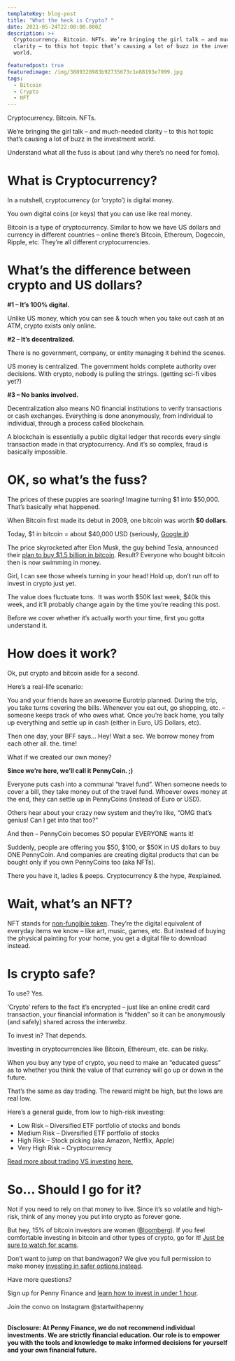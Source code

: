 ```yaml
---
templateKey: blog-post
title: "What the heck is Crypto? "
date: 2021-05-24T22:00:00.000Z
description: >+
  Cryptocurrency. Bitcoin. NFTs. We’re bringing the girl talk – and much-needed
  clarity – to this hot topic that’s causing a lot of buzz in the investment
  world. 

featuredpost: true
featuredimage: /img/3889328983b92735673c1e88193e7999.jpg
tags:
  - Bitcoin
  - Crypto
  - NFT
---
```

Cryptocurrency. Bitcoin. NFTs. 

We’re bringing the girl talk – and much-needed clarity – to this hot topic that’s causing a lot of buzz in the investment world. 

Understand what all the fuss is about (and why there’s no need for fomo).



# What is Cryptocurrency? 

In a nutshell, cryptocurrency (or ‘crypto’) is digital money. 

You own digital coins (or keys) that you can use like real money. 

Bitcoin is a type of cryptocurrency. Similar to how we have US dollars and currency in different countries – online there’s Bitcoin, Ethereum, Dogecoin, Ripple, etc. They’re all different cryptocurrencies.



# What’s the difference between crypto and US dollars?

**\#1 – It’s 100% digital.** 

Unlike US money, which you can see & touch when you take out cash at an ATM, crypto exists only online. 

**\#2 – It’s decentralized.** 

There is no government, company, or entity managing it behind the scenes. 

US money is centralized. The government holds complete authority over decisions. With crypto, nobody is pulling the strings. (getting sci-fi vibes yet?)

**\#3 – No banks involved.**

Decentralization also means NO financial institutions to verify transactions or cash exchanges. Everything is done anonymously, from individual to individual, through a process called blockchain.

A blockchain is essentially a public digital ledger that records every single transaction made in that cryptocurrency. And it’s so complex, fraud is basically impossible.



# OK, so what’s the fuss?

The prices of these puppies are soaring! Imagine turning $1 into $50,000. That’s basically what happened. 

When Bitcoin first made its debut in 2009, one bitcoin was worth **$0 dollars**.

Today, $1 in bitcoin = about $40,000 USD (seriously, [Google it](https://www.google.com/search?q=how+much+is+bitcoin+worth+USD&ei=7KSgYML3Npf_-gSYqZaoBg&oq=how+much+is+bitcoin+worth+USD&gs_lcp=Cgdnd3Mtd2l6EAMyBwgAEEYQggIyBggAEBYQHjIGCAAQFhAeMgYIABAWEB4yBggAEBYQHjIGCAAQFhAeMgYIABAWEB46BwgAEEcQsAM6BwgAELADEEM6AggAOgQIABBDOggIABAWEAoQHlD0OVjsP2C6QmgBcAJ4AIABfIgBoQOSAQM0LjGYAQCgAQGqAQdnd3Mtd2l6yAEKwAEB&sclient=gws-wiz&ved=0ahUKEwjCnb_ks83wAhWXv54KHZiUBWUQ4dUDCA4&uact=5))

The price skyrocketed after Elon Musk, the guy behind Tesla, announced their [plan to buy $1.5 billion in bitcoin](https://www.cnbc.com/2021/02/08/tesla-buys-1point5-billion-in-bitcoin.html). Result? Everyone who bought bitcoin then is now swimming in money.

Girl, I can see those wheels turning in your head! Hold up, don’t run off to invest in crypto just yet. 

The value does fluctuate tons.  It was worth $50K last week, $40k this week, and it’ll probably change again by the time you’re reading this post. 

Before we cover whether it’s actually worth your time, first you gotta understand it. 

# How does it work? 

Ok, put crypto and bitcoin aside for a second. 

Here’s a real-life scenario: 

You and your friends have an awesome Eurotrip planned. During the trip, you take turns covering the bills. Whenever you eat out, go shopping, etc. – someone keeps track of who owes what. Once you’re back home, you tally up everything and settle up in cash (either in Euro, US Dollars, etc). 

Then one day, your BFF says… Hey! Wait a sec. We borrow money from each other all. the. time!

What if we created our own money? 

**Since we’re here, we’ll call it PennyCoin. ;)** 

Everyone puts cash into a communal “travel fund”. When someone needs to cover a bill, they take money out of the travel fund. Whoever owes money at the end, they can settle up in PennyCoins (instead of Euro or USD). 

Others hear about your crazy new system and they’re like, “OMG that’s genius! Can I get into that too?” 

And then – PennyCoin becomes SO popular EVERYONE wants it! 

Suddenly, people are offering you $50, $100, or $50K in US dollars to buy ONE PennyCoin. And companies are creating digital products that can be bought only if you own PennyCoins too (aka NFTs).

There you have it, ladies & peeps. Cryptocurrency & the hype, #explained.

# Wait, what’s an NFT?

NFT stands for [non-fungible token](https://www.forbes.com/advisor/investing/nft-non-fungible-token/). They’re the digital equivalent of everyday items we know – like art, music, games, etc. But instead of buying the physical painting for your home, you get a digital file to download instead. 



# Is crypto safe?

To use? Yes. 

‘Crypto’ refers to the fact it’s encrypted – just like an online credit card transaction, your financial information is “hidden” so it can be anonymously (and safely) shared across the interwebz. 

To invest in? That depends.

Investing in cryptocurrencies like Bitcoin, Ethereum, etc. can be risky. 

When you buy any type of crypto, you need to make an “educated guess” as to whether you think the value of that currency will go up or down in the future. 

That’s the same as day trading. The reward might be high, but the lows are real low.

Here’s a general guide, from low to high-risk investing:

* Low Risk – Diversified ETF portfolio of stocks and bonds
* Medium Risk – Diversified ETF portfolio of stocks
* High Risk – Stock picking (aka Amazon, Netflix, Apple)
* Very High Risk – Cryptocurrency

[Read more about trading VS investing here. ](https://blog.penny-finance.com/blog/2021-03-22-how-to-invest-for-the-first-time/)

# So… Should I go for it?

Not if you need to rely on that money to live. Since it’s so volatile and high-risk, think of any money you put into crypto as forever gone. 

But hey, 15% of bitcoin investors are women ([Bloomberg](https://www.bloomberg.com/news/articles/2021-02-05/only-15-of-bitcoin-traders-are-women-broker-study-shows)). If you feel comfortable investing in bitcoin and other types of crypto, go for it! [Just be sure to watch for scams](https://www.cnbc.com/2021/05/17/elon-musk-impersonators-stole-more-than-2-million-in-crypto-scams-.html).

Don’t want to jump on that bandwagon? We give you full permission to make money [investing in safer options instead](https://blog.penny-finance.com/blog/2021-03-22-how-to-invest-for-the-first-time/). 

Have more questions? 

Sign up for Penny Finance and [learn how to invest in under 1 hour](https://penny-finance.com/). 

Join the convo on Instagram @startwithapenny 

**\
Disclosure: At Penny Finance, we do not recommend individual investments. We are strictly financial education. Our role is to empower you with the tools and knowledge to make informed decisions for yourself and your own financial future.**